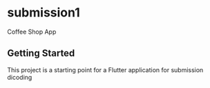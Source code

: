 # submission1

Coffee Shop App

## Getting Started

This project is a starting point for a Flutter application for submission dicoding
